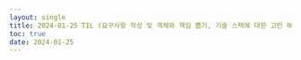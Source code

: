 ```yaml
---
layout: single
title: 2024-01-25 TIL (요구사항 작성 및 객체와 책임 뽑기, 기술 스택에 대한 고민 해결)
toc: true
date: 2024-01-25
---
```

